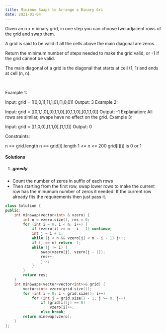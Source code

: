 ```yaml
---
title: Minimum Swaps to Arrange a Binary Gri
date: 2021-01-04
---
```

Given an n x n binary grid, in one step you can choose two adjacent rows of the grid and swap them.

A grid is said to be valid if all the cells above the main diagonal are zeros.

Return the minimum number of steps needed to make the grid valid, or -1 if the grid cannot be valid.

The main diagonal of a grid is the diagonal that starts at cell (1, 1) and ends at cell (n, n).

 

Example 1:


Input: grid = [[0,0,1],[1,1,0],[1,0,0]]
Output: 3
Example 2:


Input: grid = [[0,1,1,0],[0,1,1,0],[0,1,1,0],[0,1,1,0]]
Output: -1
Explanation: All rows are similar, swaps have no effect on the grid.
Example 3:


Input: grid = [[1,0,0],[1,1,0],[1,1,1]]
Output: 0
 

Constraints:

n == grid.length
n == grid[i].length
1 <= n <= 200
grid[i][j] is 0 or 1

#### Solutions

1. ##### greedy

- Count the number of zeros in suffix of each rows
- Then starting from the first row, swap lower rows to make the current row has the minumum number of zeros it needed. If the current row already fits the requirements then just pass it.

```cpp
class Solution {
public:
    int minswap(vector<int> & vzero) {
        int n = vzero.size(), res = 0;
        for (int i = 0; i < n; i++) {
            if (vzero[i] >= n - i - 1) continue;
            int j = i + 1;
            while (j < n && vzero[j] < n - i - 1) j++;
            if (j == n) return -1;
            while (j != i) {
                swap(vzero[j], vzero[j - 1]);
                res++;
                j--;
            }
        }
        return res;
    }
    int minSwaps(vector<vector<int>>& grid) {
        vector<int> vzero(grid.size());
        for (int i = 0; i < grid.size(); i++)
            for (int j = grid.size() - 1; j >= 0; j--)
                if (grid[i][j] == 0)
                    vzero[i]++;
                else break;
        return minswap(vzero);
    }
};
```